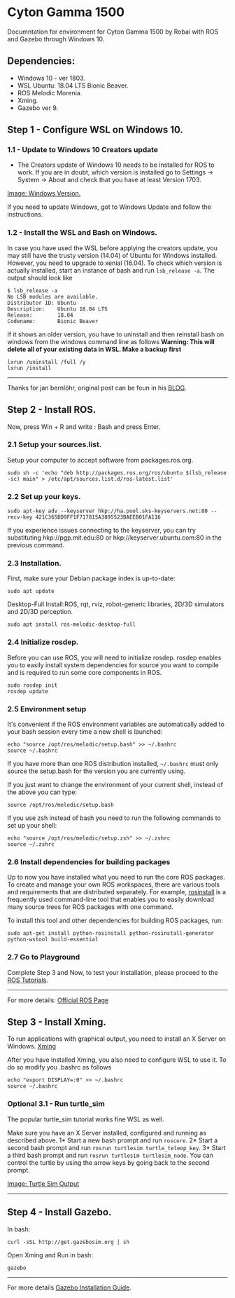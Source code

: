 # Cyton Gamma 1500
Documntation for environment for Cyton Gamma 1500 by Robai with ROS and Gazebo through Windows 10.

## Dependencies:
* Windows 10 - ver 1803.
* WSL Ubuntu: 18.04 LTS Bionic Beaver.
* ROS Melodic Morenia.
* Xming.
* Gazebo ver 9.

## Step 1 - Configure WSL on Windows 10.

### 1.1 - Update to Windows 10 Creators update
* The Creators update of Windows 10 needs to be installed for ROS to work. If you are in doubt, which version is installed go to Settings -> System -> About and check that you have at least Version 1703.

[Image: Windows Version.](https://janbernloehr.de/assets/images/RosOnWsl/WinVersion.png)

If you need to update Windows, got to Windows Update and follow the instructions.

### 1.2 - Install the WSL and Bash on Windows.

In case you have used the WSL before applying the creators update, you may still have the trusty version (14.04) of Ubuntu for Windows installed. However, you need to upgrade to xenial (16.04). To check which version is actually installed, start an instance of bash and run `lsb_release -a`. The output should look like
```
$ lsb_release -a
No LSB modules are available.
Distributor ID: Ubuntu
Description:    Ubuntu 18.04 LTS
Release:        18.04
Codename:       Bionic Beaver
```
If it shows an older version, you have to uninstall and then reinstall bash on windows from the windows command line as follows **Warning: This will delete all of your existing data in WSL. Make a backup first**

```
lxrun /uninstall /full /y
lxrun /install
```
-------------------------------------------------------------------------------------------------------------------------------
Thanks for jan bernlöhr, original post can be foun in his [BLOG](https://janbernloehr.de/2017/06/10/ros-windows).


## Step 2 - Install ROS.

Now, press Win + R and write : Bash and press Enter.

### 2.1 Setup your sources.list.

Setup your computer to accept software from packages.ros.org.

```
sudo sh -c 'echo "deb http://packages.ros.org/ros/ubuntu $(lsb_release -sc) main" > /etc/apt/sources.list.d/ros-latest.list'
```
### 2.2 Set up your keys.

```
sudo apt-key adv --keyserver hkp://ha.pool.sks-keyservers.net:80 --recv-key 421C365BD9FF1F717815A3895523BAEEB01FA116
```
If you experience issues connecting to the keyserver, you can try substituting hkp://pgp.mit.edu:80 or hkp://keyserver.ubuntu.com:80 in the previous command.

### 2.3 Installation.

First, make sure your Debian package index is up-to-date:
```
sudo apt update
```

Desktop-Full Install:ROS, rqt, rviz, robot-generic libraries, 2D/3D simulators and 2D/3D perception.
```
sudo apt install ros-melodic-desktop-full
```
### 2.4 Initialize rosdep.

Before you can use ROS, you will need to initialize rosdep. rosdep enables you to easily install system dependencies for source you want to compile and is required to run some core components in ROS.

```
sudo rosdep init
rosdep update
```
### 2.5 Environment setup
It's convenient if the ROS environment variables are automatically added to your bash session every time a new shell is launched:

```
echo "source /opt/ros/melodic/setup.bash" >> ~/.bashrc
source ~/.bashrc
```
If you have more than one ROS distribution installed, `~/.bashrc` must only source the setup.bash for the version you are currently using.

If you just want to change the environment of your current shell, instead of the above you can type:

```
source /opt/ros/melodic/setup.bash
```
If you use zsh instead of bash you need to run the following commands to set up your shell:

```
echo "source /opt/ros/melodic/setup.zsh" >> ~/.zshrc
source ~/.zshrc
```
### 2.6 Install dependencies for building packages

Up to now you have installed what you need to run the core ROS packages. To create and manage your own ROS workspaces, there are various tools and requirements that are distributed separately. For example, [rosinstall](http://wiki.ros.org/rosinstall) is a frequently used command-line tool that enables you to easily download many source trees for ROS packages with one command.

To install this tool and other dependencies for building ROS packages, run:
```
sudo apt-get install python-rosinstall python-rosinstall-generator python-wstool build-essential
```

### 2.7 Go to Playground

Complete Step 3 and Now, to test your installation, please proceed to the [ROS Tutorials](http://wiki.ros.org/ROS/Tutorials).

-----------------------------------------------------------------------------------------------------------
For more details: [Official ROS Page](http://wiki.ros.org/melodic/Installation/Ubuntu)

## Step 3 - Install Xming.

To run applications with graphical output, you need to install an X Server on Windows. [Xming](http://www.straightrunning.com/XmingNotes/)

After you have installed Xming, you also need to configure WSL to use it. To do so modify you .bashrc as follows
```
echo "export DISPLAY=:0" >> ~/.bashrc
source ~/.bashrc
```

### Optional 3.1 - Run turtle_sim

The popular turtle_sim tutorial works fine WSL as well.

Make sure you have an X Server installed, configured and running as described above.
1* Start a new bash prompt and run `roscore`.
2* Start a second bash prompt and run `rosrun turtlesim turtle_teleop_key`.
3* Start a third bash prompt and run `rosrun turtlesim turtlesim_node`. 
You can control the turtle by using the arrow keys by going back to the second prompt.

[Image: Turtle Sim Output](https://janbernloehr.de/assets/images/RosOnWsl/turtle1.PNG)

--------------------------------------------------------------------------------------------------------------

## Step 4 - Install Gazebo.

In bash:
```
curl -sSL http://get.gazebosim.org | sh
```
Open Xming and Run in bash:

```
gazebo
```
--------------------------------------------------------------------------------------------------------------
For more details [Gazebo Installation Guide](http://gazebosim.org/tutorials?tut=install_ubuntu&cat=install).
